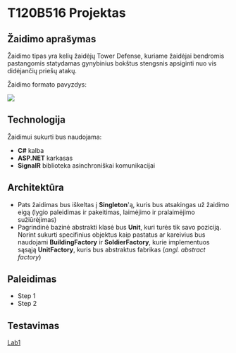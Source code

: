 # T120B516 Projektas

## Žaidimo aprašymas

Žaidimo tipas yra kelių žaidėjų Tower Defense, kuriame žaidėjai bendromis pastangomis statydamas gynybinius bokštus stengsnis apsiginti nuo vis didėjančių priešų atakų. 

Žaidimo formato pavyzdys:

![](https://steamcdn-a.akamaihd.net/steam/apps/989650/ss_2b864a2aed7527850fa6aa690e8e995c8f376122.1920x1080.jpg?t=1546777522)

## Technologija

Žaidimui sukurti bus naudojama:

- **C#** kalba
- **ASP.NET** karkasas
- **SignalR** biblioteka asinchroniškai komunikacijai

## Architektūra

- Pats žaidimas bus iškeltas į **Singleton**'ą, kuris bus atsakingas už žaidimo eigą (lygio paleidimas ir pakeitimas, laimėjimo ir pralaimėjimo sužiūrėjimas)
- Pagrindinė bazinė abstrakti klasė bus **Unit**, kuri turės tik savo poziciją. Norint sukurti specifinius objektus kaip pastatus ar kareivius bus naudojami **BuildingFactory** ir **SoldierFactory**, kurie implementuos sąsąją **UnitFactory**, kuris bus abstraktus fabrikas (*angl. abstract factory*)

## Paleidimas

- Step 1
- Step 2

## Testavimas

[Lab1](https://docs.google.com/document/d/1Em8HIq5uxUOxEhGf9ucYCZOt1zf3D3Df8gE96an67_s/edit#heading=h.3vcmjd1st9vo)
